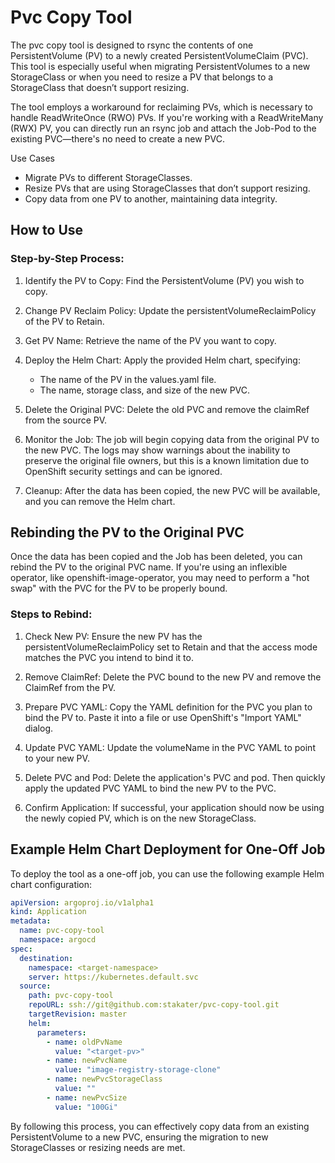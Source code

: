 # Pvc Copy Tool

The pvc copy tool is designed to rsync the contents of one PersistentVolume (PV) to a newly created PersistentVolumeClaim (PVC). This tool is especially useful when migrating PersistentVolumes to a new StorageClass or when you need to resize a PV that belongs to a StorageClass that doesn’t support resizing.

The tool employs a workaround for reclaiming PVs, which is necessary to handle ReadWriteOnce (RWO) PVs. If you're working with a ReadWriteMany (RWX) PV, you can directly run an rsync job and attach the Job-Pod to the existing PVC—there's no need to create a new PVC.

Use Cases
- Migrate PVs to different StorageClasses.
- Resize PVs that are using StorageClasses that don’t support resizing.
- Copy data from one PV to another, maintaining data integrity.

## How to Use

### Step-by-Step Process:
1. Identify the PV to Copy: Find the PersistentVolume (PV) you wish to copy.

2. Change PV Reclaim Policy: Update the persistentVolumeReclaimPolicy of the PV to Retain.

3. Get PV Name: Retrieve the name of the PV you want to copy.

4. Deploy the Helm Chart: Apply the provided Helm chart, specifying:
   - The name of the PV in the values.yaml file.
   - The name, storage class, and size of the new PVC.

5. Delete the Original PVC: Delete the old PVC and remove the claimRef from the source PV.

6. Monitor the Job: The job will begin copying data from the original PV to the new PVC. The logs may show warnings about the inability to preserve the original file owners, but this is a known limitation due to OpenShift security settings and can be ignored.

7. Cleanup: After the data has been copied, the new PVC will be available, and you can remove the Helm chart.

## Rebinding the PV to the Original PVC
Once the data has been copied and the Job has been deleted, you can rebind the PV to the original PVC name. If you're using an inflexible operator, like openshift-image-operator, you may need to perform a "hot swap" with the PVC for the PV to be properly bound.

### Steps to Rebind:
1. Check New PV: Ensure the new PV has the persistentVolumeReclaimPolicy set to Retain and that the access mode matches the PVC you intend to bind it to.

2. Remove ClaimRef: Delete the PVC bound to the new PV and remove the ClaimRef from the PV.

3. Prepare PVC YAML: Copy the YAML definition for the PVC you plan to bind the PV to. Paste it into a file or use OpenShift's "Import YAML" dialog.

4. Update PVC YAML: Update the volumeName in the PVC YAML to point to your new PV.

5. Delete PVC and Pod: Delete the application's PVC and pod. Then quickly apply the updated PVC YAML to bind the new PV to the PVC.

6. Confirm Application: If successful, your application should now be using the newly copied PV, which is on the new StorageClass.

## Example Helm Chart Deployment for One-Off Job
To deploy the tool as a one-off job, you can use the following example Helm chart configuration:

```yaml
apiVersion: argoproj.io/v1alpha1
kind: Application
metadata:
  name: pvc-copy-tool
  namespace: argocd
spec:
  destination:
    namespace: <target-namespace>
    server: https://kubernetes.default.svc
  source:
    path: pvc-copy-tool
    repoURL: ssh://git@github.com:stakater/pvc-copy-tool.git
    targetRevision: master
    helm:
      parameters:
        - name: oldPvName
          value: "<target-pv>"
        - name: newPvcName
          value: "image-registry-storage-clone"
        - name: newPvcStorageClass
          value: ""
        - name: newPvcSize
          value: "100Gi"
```

By following this process, you can effectively copy data from an existing PersistentVolume to a new PVC, ensuring the migration to new StorageClasses or resizing needs are met.
